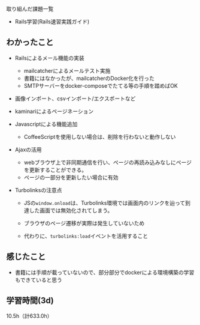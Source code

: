 取り組んだ課題一覧
- Rails学習(Rails速習実践ガイド) 

## わかったこと
- Railsによるメール機能の実装
  - mailcatcherによるメールテスト実施
  - 書籍にはなかったが、mailcatcherのDocker化を行った
  - SMTPサーバーをdocker-composeでたてる等の手順を踏めばOK
- 画像インポート、csvインポート/エクスポートなど
- kaminariによるページネーション

- Javascriptによる機能追加
  - CoffeeScriptを使用しない場合は、削除を行わないと動作しない
- Ajaxの活用
  - webブラウザ上で非同期通信を行い、ページの再読み込みなしにページを更新することができる。
  - ページの一部分を更新したい場合に有効

- Turbolinksの注意点
  - JSの`window.onload`は、Turbolinks環境では画面内のリンクを辿って到達した画面では無効化されてしまう。

  - ブラウザのページ遷移が実際は発生していないため
  - 代わりに、`turbolinks:load`イベントを活用すること

## 感じたこと
- 書籍には手順が載っていないので、部分部分でdockerによる環境構築の学習もできていると思う

## 学習時間(3d)
10.5h（計633.0h）